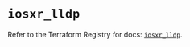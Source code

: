 # `iosxr_lldp`

Refer to the Terraform Registry for docs: [`iosxr_lldp`](https://registry.terraform.io/providers/ciscodevnet/iosxr/0.6.0/docs/resources/lldp).

